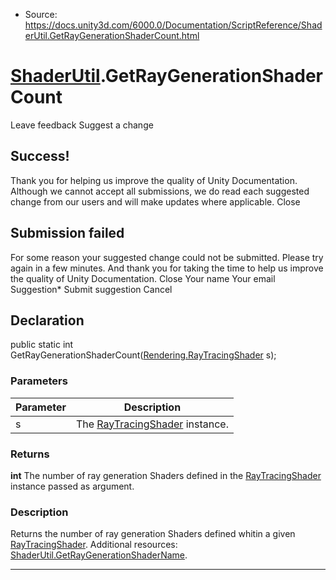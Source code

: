* Source: https://docs.unity3d.com/6000.0/Documentation/ScriptReference/ShaderUtil.GetRayGenerationShaderCount.html

#  [ShaderUtil](https://docs.unity3d.com/6000.0/Documentation/ScriptReference/ShaderUtil.html).GetRayGenerationShaderCount
Leave feedback
Suggest a change
## Success!
Thank you for helping us improve the quality of Unity Documentation. Although we cannot accept all submissions, we do read each suggested change from our users and will make updates where applicable.
Close
## Submission failed
For some reason your suggested change could not be submitted. Please <a>try again</a> in a few minutes. And thank you for taking the time to help us improve the quality of Unity Documentation.
Close
Your name Your email Suggestion* Submit suggestion
Cancel
## Declaration
public static int GetRayGenerationShaderCount([Rendering.RayTracingShader](https://docs.unity3d.com/6000.0/Documentation/ScriptReference/Rendering.RayTracingShader.html) s); 
### Parameters
Parameter | Description  
---|---  
s | The [RayTracingShader](https://docs.unity3d.com/6000.0/Documentation/ScriptReference/Rendering.RayTracingShader.html) instance.  
### Returns
**int** The number of ray generation Shaders defined in the [RayTracingShader](https://docs.unity3d.com/6000.0/Documentation/ScriptReference/Rendering.RayTracingShader.html) instance passed as argument. 
### Description
Returns the number of ray generation Shaders defined whitin a given [RayTracingShader](https://docs.unity3d.com/6000.0/Documentation/ScriptReference/Rendering.RayTracingShader.html).
Additional resources: [ShaderUtil.GetRayGenerationShaderName](https://docs.unity3d.com/6000.0/Documentation/ScriptReference/ShaderUtil.GetRayGenerationShaderName.html).
* * *
